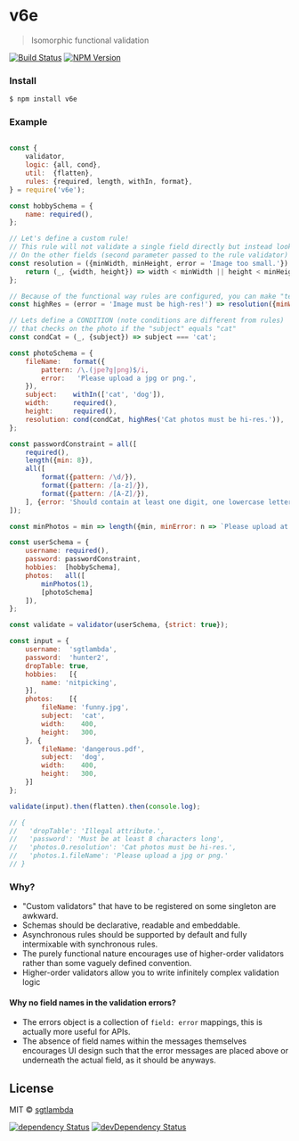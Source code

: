 # v6e

> Isomorphic functional validation

[![Build Status][travis-image]][travis-url]
[![NPM Version][npm-image]][npm-url]

### Install

```bash
$ npm install v6e
```

### Example

```js

const {
    validator,
    logic: {all, cond},
    util:  {flatten},
    rules: {required, length, withIn, format},
} = require('v6e');

const hobbySchema = {
    name: required(),
};

// Let's define a custom rule!
// This rule will not validate a single field directly but instead look for the attributes "width" and "height"
// On the other fields (second parameter passed to the rule validator)
const resolution = ({minWidth, minHeight, error = 'Image too small.'}) => {
    return (_, {width, height}) => width < minWidth || height < minHeight ? error : null;
};

// Because of the functional way rules are configured, you can make "templates" by using wrapping functions
const highRes = (error = 'Image must be high-res!') => resolution({minWidth: 3200, minHeight: 2400, error});

// Lets define a CONDITION (note conditions are different from rules) 
// that checks on the photo if the "subject" equals "cat"
const condCat = (_, {subject}) => subject === 'cat';

const photoSchema = {
    fileName:   format({
        pattern: /\.(jpe?g|png)$/i,
        error:   'Please upload a jpg or png.',
    }),
    subject:    withIn(['cat', 'dog']),
    width:      required(),
    height:     required(),
    resolution: cond(condCat, highRes('Cat photos must be hi-res.')),
};

const passwordConstraint = all([
    required(),
    length({min: 8}),
    all([
        format({pattern: /\d/}),
        format({pattern: /[a-z]/}),
        format({pattern: /[A-Z]/}),
    ], {error: 'Should contain at least one digit, one lowercase letter and one uppercase letter.'}),
]);

const minPhotos = min => length({min, minError: n => `Please upload at least ${n} photo(s).`,});

const userSchema = {
    username: required(),
    password: passwordConstraint,
    hobbies:  [hobbySchema],
    photos:   all([
        minPhotos(1),
        [photoSchema]
    ]),
};

const validate = validator(userSchema, {strict: true});

const input = {
    username:  'sgtlambda',
    password:  'hunter2',
    dropTable: true,
    hobbies:   [{
        name: 'nitpicking',
    }],
    photos:    [{
        fileName: 'funny.jpg',
        subject:  'cat',
        width:    400,
        height:   300,
    }, {
        fileName: 'dangerous.pdf',
        subject:  'dog',
        width:    400,
        height:   300,
    }]
};

validate(input).then(flatten).then(console.log);

// { 
//   'dropTable': 'Illegal attribute.',
//   'password': 'Must be at least 8 characters long',
//   'photos.0.resolution': 'Cat photos must be hi-res.',
//   'photos.1.fileName': 'Please upload a jpg or png.' 
// }

```

### Why?

- "Custom validators" that have to be registered on some singleton are awkward.
- Schemas should be declarative, readable and embeddable. 
- Asynchronous rules should be supported by default and fully intermixable with synchronous rules.
- The purely functional nature encourages use of higher-order validators rather than some vaguely defined convention.
- Higher-order validators allow you to write infinitely complex validation logic

#### Why no field names in the validation errors?

- The errors object is a collection of `field: error` mappings, this is actually more useful for APIs.
- The absence of field names within the messages themselves encourages UI design such that the error messages are placed above or underneath the actual field, as it should be anyways.

## License

MIT © [sgtlambda](http://github.com/sgtlambda)

[![dependency Status][david-image]][david-url]
[![devDependency Status][david-dev-image]][david-dev-url]

[travis-image]: https://img.shields.io/travis/launchdeckio/v6e.svg?style=flat-square
[travis-url]: https://travis-ci.org/launchdeckio/v6e

[david-image]: https://img.shields.io/david/launchdeckio/v6e.svg?style=flat-square
[david-url]: https://david-dm.org/launchdeckio/v6e

[david-dev-image]: https://img.shields.io/david/dev/launchdeckio/v6e.svg?style=flat-square
[david-dev-url]: https://david-dm.org/launchdeckio/v6e#info=devDependencies

[npm-image]: https://img.shields.io/npm/v/v6e.svg?style=flat-square
[npm-url]: https://www.npmjs.com/package/v6e